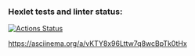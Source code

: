 ### Hexlet tests and linter status:
[![Actions Status](https://github.com/Calipso15/frontend-project-44/workflows/hexlet-check/badge.svg)](https://github.com/Calipso15/frontend-project-44/actions)

https://asciinema.org/a/vKTY8x96Lttw7q8wcBpTk0tHx